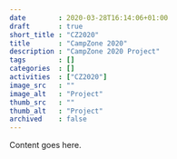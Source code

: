 ```yaml
---
date        : 2020-03-28T16:14:06+01:00
draft       : true
short_title : "CZ2020"
title       : "CampZone 2020"
description : "CampZone 2020 Project"
tags        : []
categories  : []
activities  : ["CZ2020"]
image_src   : ""
image_alt   : "Project"
thumb_src   : ""
thumb_alt   : "Project"
archived    : false
---
```


Content goes here.
